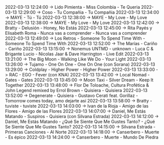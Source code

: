 2022-03-13 12:24:00 -> Lido Pimienta - Miss Colombia - Te Queria
2022-03-13 12:29:00 -> Coso - Tu Compañia - Tu Compañia
2022-03-13 12:34:00 -> MAYE - Tú - Tú
2022-03-13 12:38:00 -> MAYE - My Love - My Love
2022-03-13 12:38:00 -> MAYE - My Love - My Love
2022-03-13 12:42:00 -> Bratty - Delusión - Honey, No Estás
2022-03-13 12:45:00 -> Rita Payés y Elisabeth Roma - Nunca vas a comprender - Nunca vas a comprender
2022-03-13 12:49:00 -> Los Retros - Someone To Spend Time With - Someone To Spend Time With
2022-03-13 12:52:00 -> The Marías - Cariño - Cariño
2022-03-13 13:15:00 -> Nonemus UNTMD - unknown - Luca C & Brigante Lucio - Nicolas Jaar & Dave Harrington - Live Edit
2022-03-13 13:21:00 -> The Big Moon - Walking Like We Do - Your Light
2022-03-13 13:26:00 -> Tujamo - One On One - One On One (con Sorana)
2022-03-13 13:29:00 -> Coldplay - Higher Power - Higher Power
2022-03-13 13:33:00 -> RAC - EGO - Fever (con KNA)
2022-03-13 13:42:00 -> Local Nomad - Gates - Gates
2022-03-13 13:45:00 -> Moon Taxi - Silver Dream - Keep It Together
2022-03-13 13:48:00 -> Flor De Toloache, Cultura Profética & John Legend remixed by Errol Brown - Quisiera - Quisiera
2022-03-13 13:52:00 -> Degenerate - Quisiera - Gustavo Cerati feat. Gorillaz - Tomorrow comes today, amo dejarte así
2022-03-13 13:58:00 -> Bratty - tuviste - tuviste
2022-03-13 14:03:00 -> Ivan de la Rioja - Amigo de las Flores - Amigo de las Flores
2022-03-13 14:07:00 -> Daniel, Me Estás Matando - Suspiros - Quisiera (con Silvana Estrada)
2022-03-13 14:12:00 -> Daniel, Me Estás Matando - ¿Qué Se Siente Que Me Gustes Tanto? - ¿Qué Se Siente Que Me Gustes Tanto?
2022-03-13 14:15:00 -> Silvana Estrada - Primeras Canciones - Al Norte
2022-03-13 14:18:00 -> Canserbero - Muerte - Es épico
2022-03-13 14:24:00 -> Canserbero - Muerte - Mundo De Piedra
